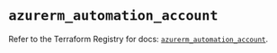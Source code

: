 # `azurerm_automation_account`

Refer to the Terraform Registry for docs: [`azurerm_automation_account`](https://registry.terraform.io/providers/hashicorp/azurerm/3.92.0/docs/resources/automation_account).
